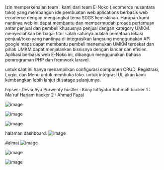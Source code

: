Izin memperkenalan team : 
kami dari team E-Noko ( ecomerce nusantara toko) yang membangun ide pembuatan web aplications berbasis web ecomerce
dengan mengangkat tema SDGS kemiskinan. Harapan kami nantinya web ini dapat membantu dan mempermudah proses pertemuan antar
penjual dan pembeli khususnya penjual dengan kategory UMKM. menyediahkan berbagai fitur salah satunya adalah pemetaan lokasi 
penjual/toko yang nantinya di integrasikan langsung menggunakan API google maps dapat membantu 
pembeli menemukan UMKM terdekat dan pihak UMKM dapat menjalankan bisnisnya dengan lancar dan efisien. 
Aplikasi berbasis web E-Noko ini, dibangun menggunakan bahasa pemrograman PHP dan fremwork laravel.


untuk saat ini hanya menampilkan configurasi componen CRUD, Registrasi, Login, dan Menu untuk membuka toko.
untuk integrasi UI, akan kami kembangkan lebih lanjut di satage selanjutnya. 

hipser : Devia Ayu Purwenty
hustler : Kuny lutfiyatur Rohmah
hacker 1 : Ma'ruf Hariam
hacker 2 : Ahmad Fazal

![image](https://github.com/123PUTRA/devita/assets/150839876/9ec26662-c8be-4b71-b8d7-c41d019646ee)

![image](https://github.com/123PUTRA/devita/assets/150839876/d48b28f0-a00c-4f83-8a26-bb29c84db2ea)

![image](https://github.com/123PUTRA/devita/assets/150839876/392517ad-3fbb-4c0d-bb01-ddd0e12eed40)

halaman dashboard. 
![image](https://github.com/123PUTRA/devita/assets/150839876/6532c7f4-2cbf-40ab-9b09-0396415d2a50)

#almat 
![image](https://github.com/123PUTRA/devita/assets/150839876/7efec0fb-ac51-4739-9884-3f35f1ea7e2c)

![image](https://github.com/123PUTRA/devita/assets/150839876/4212039f-1eb2-4735-97c9-2b2c18c8d795)

![image](https://github.com/123PUTRA/devita/assets/150839876/7c6d9134-1119-4b05-aa87-2ddab02a7045)










